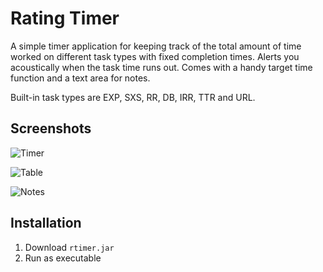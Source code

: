 # Rating Timer

A simple timer application for keeping track of the total amount of time worked on different task types with fixed completion times. Alerts you acoustically when the task time runs out. Comes with a handy target time function and a text area for notes.

Built-in task types are EXP, SXS, RR, DB, IRR, TTR and URL.

## Screenshots

![Timer](https://i.imgur.com/sxdyN65.png)

![Table](https://i.imgur.com/azwmrVK.png)

![Notes](https://i.imgur.com/yznJin4.png)

## Installation

1. Download `rtimer.jar`
2. Run as executable

